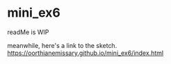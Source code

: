 # mini_ex6
readMe is WIP

meanwhile, here's a link to the sketch.
https://oorthianemissary.github.io/mini_ex6/index.html
